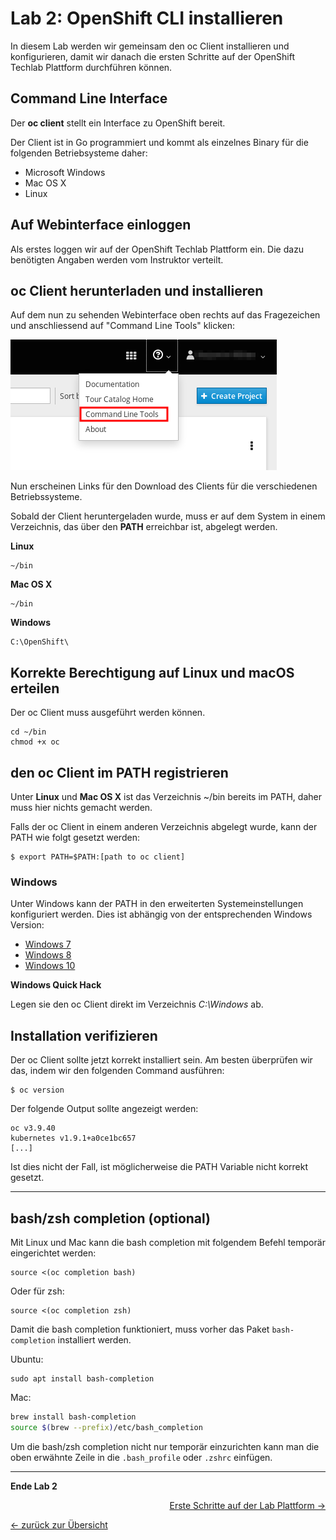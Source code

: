 # Lab 2: OpenShift CLI installieren

In diesem Lab werden wir gemeinsam den oc Client installieren und konfigurieren, damit wir danach die ersten Schritte auf der OpenShift Techlab Plattform durchführen können.

## Command Line Interface

Der **oc client** stellt ein Interface zu OpenShift bereit.

Der Client ist in Go programmiert und kommt als einzelnes Binary für die folgenden Betriebsysteme daher:

- Microsoft Windows
- Mac OS X
- Linux


## Auf Webinterface einloggen

Als erstes loggen wir auf der OpenShift Techlab Plattform ein. Die dazu benötigten Angaben werden vom Instruktor verteilt.


## oc Client herunterladen und installieren

Auf dem nun zu sehenden Webinterface oben rechts auf das Fragezeichen und anschliessend auf "Command Line Tools" klicken:

![cli](../images/lab_2_cli.png)

Nun erscheinen Links für den Download des Clients für die verschiedenen Betriebssysteme.

Sobald der Client heruntergeladen wurde, muss er auf dem System in einem Verzeichnis, das über den **PATH** erreichbar ist, abgelegt werden.

**Linux**

```
~/bin
```

**Mac OS X**

```
~/bin
```

**Windows**

```
C:\OpenShift\
```

## Korrekte Berechtigung auf Linux und macOS erteilen

Der oc Client muss ausgeführt werden können.

```
cd ~/bin
chmod +x oc
```

## den oc Client im PATH registrieren

Unter **Linux** und **Mac OS X** ist das Verzeichnis ~/bin bereits im PATH, daher muss hier nichts gemacht werden.

Falls der oc Client in einem anderen Verzeichnis abgelegt wurde, kann der PATH wie folgt gesetzt werden:
```
$ export PATH=$PATH:[path to oc client]
```

### Windows

Unter Windows kann der PATH in den erweiterten Systemeinstellungen konfiguriert werden. Dies ist abhängig von der entsprechenden Windows Version:

- [Windows 7](http://geekswithblogs.net/renso/archive/2009/10/21/how-to-set-the-windows-path-in-windows-7.aspx)
- [Windows 8](http://www.itechtics.com/customize-windows-environment-variables/)
- [Windows 10](http://techmixx.de/windows-10-umgebungsvariablen-bearbeiten/)

**Windows Quick Hack**

Legen sie den oc Client direkt im Verzeichnis *C:\Windows* ab.


## Installation verifizieren

Der oc Client sollte jetzt korrekt installiert sein. Am besten überprüfen wir das, indem wir den folgenden Command ausführen:
```
$ oc version
```
Der folgende Output sollte angezeigt werden:
```
oc v3.9.40
kubernetes v1.9.1+a0ce1bc657
[...]
```

Ist dies nicht der Fall, ist möglicherweise die PATH Variable nicht korrekt gesetzt.

---

## bash/zsh completion (optional)

Mit Linux und Mac kann die bash completion mit folgendem Befehl temporär eingerichtet werden:

```
source <(oc completion bash)
```

Oder für zsh:
```
source <(oc completion zsh)
```

Damit die bash completion funktioniert, muss vorher das Paket `bash-completion` installiert werden.

Ubuntu:

```
sudo apt install bash-completion
```

Mac:

```bash
brew install bash-completion
source $(brew --prefix)/etc/bash_completion
```

Um die bash/zsh completion nicht nur temporär einzurichten kann man die oben erwähnte Zeile in die `.bash_profile` oder `.zshrc` einfügen.

---

**Ende Lab 2**

<p width="100px" align="right"><a href="03_first_steps.md">Erste Schritte auf der Lab Plattform →</a></p>

[← zurück zur Übersicht](../README.md)
